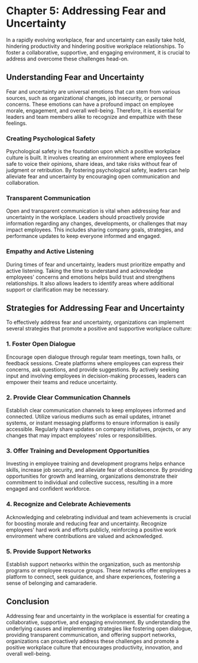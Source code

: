 Chapter 5: Addressing Fear and Uncertainty
==========================================

In a rapidly evolving workplace, fear and uncertainty can easily take hold, hindering productivity and hindering positive workplace relationships. To foster a collaborative, supportive, and engaging environment, it is crucial to address and overcome these challenges head-on.

Understanding Fear and Uncertainty
----------------------------------

Fear and uncertainty are universal emotions that can stem from various sources, such as organizational changes, job insecurity, or personal concerns. These emotions can have a profound impact on employee morale, engagement, and overall well-being. Therefore, it is essential for leaders and team members alike to recognize and empathize with these feelings.

### Creating Psychological Safety

Psychological safety is the foundation upon which a positive workplace culture is built. It involves creating an environment where employees feel safe to voice their opinions, share ideas, and take risks without fear of judgment or retribution. By fostering psychological safety, leaders can help alleviate fear and uncertainty by encouraging open communication and collaboration.

### Transparent Communication

Open and transparent communication is vital when addressing fear and uncertainty in the workplace. Leaders should proactively provide information regarding any changes, developments, or challenges that may impact employees. This includes sharing company goals, strategies, and performance updates to keep everyone informed and engaged.

### Empathy and Active Listening

During times of fear and uncertainty, leaders must prioritize empathy and active listening. Taking the time to understand and acknowledge employees' concerns and emotions helps build trust and strengthens relationships. It also allows leaders to identify areas where additional support or clarification may be necessary.

Strategies for Addressing Fear and Uncertainty
----------------------------------------------

To effectively address fear and uncertainty, organizations can implement several strategies that promote a positive and supportive workplace culture:

### 1. Foster Open Dialogue

Encourage open dialogue through regular team meetings, town halls, or feedback sessions. Create platforms where employees can express their concerns, ask questions, and provide suggestions. By actively seeking input and involving employees in decision-making processes, leaders can empower their teams and reduce uncertainty.

### 2. Provide Clear Communication Channels

Establish clear communication channels to keep employees informed and connected. Utilize various mediums such as email updates, intranet systems, or instant messaging platforms to ensure information is easily accessible. Regularly share updates on company initiatives, projects, or any changes that may impact employees' roles or responsibilities.

### 3. Offer Training and Development Opportunities

Investing in employee training and development programs helps enhance skills, increase job security, and alleviate fear of obsolescence. By providing opportunities for growth and learning, organizations demonstrate their commitment to individual and collective success, resulting in a more engaged and confident workforce.

### 4. Recognize and Celebrate Achievements

Acknowledging and celebrating individual and team achievements is crucial for boosting morale and reducing fear and uncertainty. Recognize employees' hard work and efforts publicly, reinforcing a positive work environment where contributions are valued and acknowledged.

### 5. Provide Support Networks

Establish support networks within the organization, such as mentorship programs or employee resource groups. These networks offer employees a platform to connect, seek guidance, and share experiences, fostering a sense of belonging and camaraderie.

Conclusion
----------

Addressing fear and uncertainty in the workplace is essential for creating a collaborative, supportive, and engaging environment. By understanding the underlying causes and implementing strategies like fostering open dialogue, providing transparent communication, and offering support networks, organizations can proactively address these challenges and promote a positive workplace culture that encourages productivity, innovation, and overall well-being.
